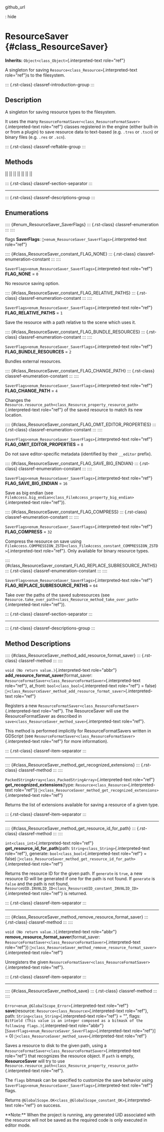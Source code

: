 github_url

:   hide

# ResourceSaver {#class_ResourceSaver}

**Inherits:** `Object<class_Object>`{.interpreted-text role="ref"}

A singleton for saving `Resource<class_Resource>`{.interpreted-text
role="ref"}s to the filesystem.

::: {.rst-class}
classref-introduction-group
:::

## Description

A singleton for saving resource types to the filesystem.

It uses the many
`ResourceFormatSaver<class_ResourceFormatSaver>`{.interpreted-text
role="ref"} classes registered in the engine (either built-in or from a
plugin) to save resource data to text-based (e.g. `.tres` or `.tscn`) or
binary files (e.g. `.res` or `.scn`).

::: {.rst-class}
classref-reftable-group
:::

## Methods

||
||
||
||
||
||
||

::: {.rst-class}
classref-section-separator
:::

------------------------------------------------------------------------

::: {.rst-class}
classref-descriptions-group
:::

## Enumerations

:::: {#enum_ResourceSaver_SaverFlags}
::: {.rst-class}
classref-enumeration
:::
::::

flags **SaverFlags**:
`🔗<enum_ResourceSaver_SaverFlags>`{.interpreted-text role="ref"}

:::: {#class_ResourceSaver_constant_FLAG_NONE}
::: {.rst-class}
classref-enumeration-constant
:::
::::

`SaverFlags<enum_ResourceSaver_SaverFlags>`{.interpreted-text
role="ref"} **FLAG_NONE** = `0`

No resource saving option.

:::: {#class_ResourceSaver_constant_FLAG_RELATIVE_PATHS}
::: {.rst-class}
classref-enumeration-constant
:::
::::

`SaverFlags<enum_ResourceSaver_SaverFlags>`{.interpreted-text
role="ref"} **FLAG_RELATIVE_PATHS** = `1`

Save the resource with a path relative to the scene which uses it.

:::: {#class_ResourceSaver_constant_FLAG_BUNDLE_RESOURCES}
::: {.rst-class}
classref-enumeration-constant
:::
::::

`SaverFlags<enum_ResourceSaver_SaverFlags>`{.interpreted-text
role="ref"} **FLAG_BUNDLE_RESOURCES** = `2`

Bundles external resources.

:::: {#class_ResourceSaver_constant_FLAG_CHANGE_PATH}
::: {.rst-class}
classref-enumeration-constant
:::
::::

`SaverFlags<enum_ResourceSaver_SaverFlags>`{.interpreted-text
role="ref"} **FLAG_CHANGE_PATH** = `4`

Changes the
`Resource.resource_path<class_Resource_property_resource_path>`{.interpreted-text
role="ref"} of the saved resource to match its new location.

:::: {#class_ResourceSaver_constant_FLAG_OMIT_EDITOR_PROPERTIES}
::: {.rst-class}
classref-enumeration-constant
:::
::::

`SaverFlags<enum_ResourceSaver_SaverFlags>`{.interpreted-text
role="ref"} **FLAG_OMIT_EDITOR_PROPERTIES** = `8`

Do not save editor-specific metadata (identified by their `__editor`
prefix).

:::: {#class_ResourceSaver_constant_FLAG_SAVE_BIG_ENDIAN}
::: {.rst-class}
classref-enumeration-constant
:::
::::

`SaverFlags<enum_ResourceSaver_SaverFlags>`{.interpreted-text
role="ref"} **FLAG_SAVE_BIG_ENDIAN** = `16`

Save as big endian (see
`FileAccess.big_endian<class_FileAccess_property_big_endian>`{.interpreted-text
role="ref"}).

:::: {#class_ResourceSaver_constant_FLAG_COMPRESS}
::: {.rst-class}
classref-enumeration-constant
:::
::::

`SaverFlags<enum_ResourceSaver_SaverFlags>`{.interpreted-text
role="ref"} **FLAG_COMPRESS** = `32`

Compress the resource on save using
`FileAccess.COMPRESSION_ZSTD<class_FileAccess_constant_COMPRESSION_ZSTD>`{.interpreted-text
role="ref"}. Only available for binary resource types.

:::: {#class_ResourceSaver_constant_FLAG_REPLACE_SUBRESOURCE_PATHS}
::: {.rst-class}
classref-enumeration-constant
:::
::::

`SaverFlags<enum_ResourceSaver_SaverFlags>`{.interpreted-text
role="ref"} **FLAG_REPLACE_SUBRESOURCE_PATHS** = `64`

Take over the paths of the saved subresources (see
`Resource.take_over_path<class_Resource_method_take_over_path>`{.interpreted-text
role="ref"}).

::: {.rst-class}
classref-section-separator
:::

------------------------------------------------------------------------

::: {.rst-class}
classref-descriptions-group
:::

## Method Descriptions

:::: {#class_ResourceSaver_method_add_resource_format_saver}
::: {.rst-class}
classref-method
:::
::::

`void (No return value.)`{.interpreted-text role="abbr"}
**add_resource_format_saver**(format_saver:
`ResourceFormatSaver<class_ResourceFormatSaver>`{.interpreted-text
role="ref"}, at_front: `bool<class_bool>`{.interpreted-text role="ref"}
= false)
`🔗<class_ResourceSaver_method_add_resource_format_saver>`{.interpreted-text
role="ref"}

Registers a new
`ResourceFormatSaver<class_ResourceFormatSaver>`{.interpreted-text
role="ref"}. The ResourceSaver will use the ResourceFormatSaver as
described in `save<class_ResourceSaver_method_save>`{.interpreted-text
role="ref"}.

This method is performed implicitly for ResourceFormatSavers written in
GDScript (see
`ResourceFormatSaver<class_ResourceFormatSaver>`{.interpreted-text
role="ref"} for more information).

::: {.rst-class}
classref-item-separator
:::

------------------------------------------------------------------------

:::: {#class_ResourceSaver_method_get_recognized_extensions}
::: {.rst-class}
classref-method
:::
::::

`PackedStringArray<class_PackedStringArray>`{.interpreted-text
role="ref"} **get_recognized_extensions**(type:
`Resource<class_Resource>`{.interpreted-text role="ref"})
`🔗<class_ResourceSaver_method_get_recognized_extensions>`{.interpreted-text
role="ref"}

Returns the list of extensions available for saving a resource of a
given type.

::: {.rst-class}
classref-item-separator
:::

------------------------------------------------------------------------

:::: {#class_ResourceSaver_method_get_resource_id_for_path}
::: {.rst-class}
classref-method
:::
::::

`int<class_int>`{.interpreted-text role="ref"}
**get_resource_id_for_path**(path:
`String<class_String>`{.interpreted-text role="ref"}, generate:
`bool<class_bool>`{.interpreted-text role="ref"} = false)
`🔗<class_ResourceSaver_method_get_resource_id_for_path>`{.interpreted-text
role="ref"}

Returns the resource ID for the given path. If `generate` is `true`, a
new resource ID will be generated if one for the path is not found. If
`generate` is `false` and the path is not found,
`ResourceUID.INVALID_ID<class_ResourceUID_constant_INVALID_ID>`{.interpreted-text
role="ref"} is returned.

::: {.rst-class}
classref-item-separator
:::

------------------------------------------------------------------------

:::: {#class_ResourceSaver_method_remove_resource_format_saver}
::: {.rst-class}
classref-method
:::
::::

`void (No return value.)`{.interpreted-text role="abbr"}
**remove_resource_format_saver**(format_saver:
`ResourceFormatSaver<class_ResourceFormatSaver>`{.interpreted-text
role="ref"})
`🔗<class_ResourceSaver_method_remove_resource_format_saver>`{.interpreted-text
role="ref"}

Unregisters the given
`ResourceFormatSaver<class_ResourceFormatSaver>`{.interpreted-text
role="ref"}.

::: {.rst-class}
classref-item-separator
:::

------------------------------------------------------------------------

:::: {#class_ResourceSaver_method_save}
::: {.rst-class}
classref-method
:::
::::

`Error<enum_@GlobalScope_Error>`{.interpreted-text role="ref"}
**save**(resource: `Resource<class_Resource>`{.interpreted-text
role="ref"}, path: `String<class_String>`{.interpreted-text role="ref"}
= \"\", flags:
`BitField (This value is an integer composed as a bitmask of the following flags.)`{.interpreted-text
role="abbr"}\[`SaverFlags<enum_ResourceSaver_SaverFlags>`{.interpreted-text
role="ref"}\] = 0)
`🔗<class_ResourceSaver_method_save>`{.interpreted-text role="ref"}

Saves a resource to disk to the given path, using a
`ResourceFormatSaver<class_ResourceFormatSaver>`{.interpreted-text
role="ref"} that recognizes the resource object. If `path` is empty,
**ResourceSaver** will try to use
`Resource.resource_path<class_Resource_property_resource_path>`{.interpreted-text
role="ref"}.

The `flags` bitmask can be specified to customize the save behavior
using `SaverFlags<enum_ResourceSaver_SaverFlags>`{.interpreted-text
role="ref"} flags.

Returns
`@GlobalScope.OK<class_@GlobalScope_constant_OK>`{.interpreted-text
role="ref"} on success.

\*\*Note:\*\* When the project is running, any generated UID associated
with the resource will not be saved as the required code is only
executed in editor mode.
